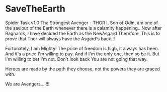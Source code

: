 # SaveTheEarth
Spider Task v1.0
The Strongest Avenger - THOR
I, Son of Odin, am one of the saviour of the Earth whenever there is a calamity happening..
Now after Ragnarok, I have decided the Earth as the NewAsgard
Therefore, This is to prove that Thor will always have the Asgard's back..!

Fortunately, I am Mighty!
The price of freedom is high, it always has been.
And it's a price I'm willing to pay.  And if I'm the only one, then so be it.
But I'm willing to bet I'm not.
Don't look back You are not going that way.

Heroes are made by the path they choose, not the powers they are graced with.

We are Avengers...!!!!
